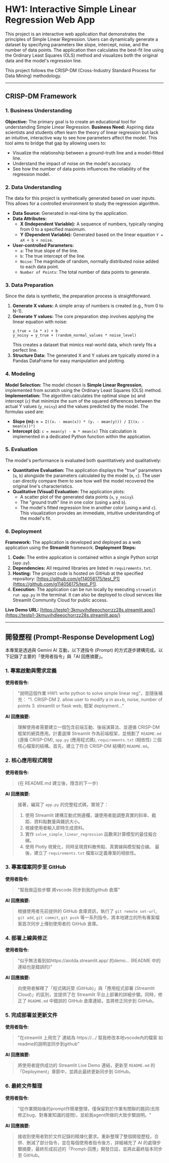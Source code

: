 # HW1: Interactive Simple Linear Regression Web App

This project is an interactive web application that demonstrates the principles of Simple Linear Regression. Users can dynamically generate a dataset by specifying parameters like slope, intercept, noise, and the number of data points. The application then calculates the best-fit line using the Ordinary Least Squares (OLS) method and visualizes both the original data and the model's regression line.

This project follows the CRISP-DM (Cross-Industry Standard Process for Data Mining) methodology.

---

## CRISP-DM Framework

### 1. Business Understanding
**Objective:** The primary goal is to create an educational tool for understanding Simple Linear Regression.
**Business Need:** Aspiring data scientists and students often learn the theory of linear regression but lack an intuitive, interactive way to see how parameters affect the model. This tool aims to bridge that gap by allowing users to:
- Visualize the relationship between a ground-truth line and a model-fitted line.
- Understand the impact of noise on the model's accuracy.
- See how the number of data points influences the reliability of the regression model.

### 2. Data Understanding
The data for this project is synthetically generated based on user inputs. This allows for a controlled environment to study the regression algorithm.
- **Data Source:** Generated in real-time by the application.
- **Data Attributes:**
    - **X (Independent Variable):** A sequence of numbers, typically ranging from 0 to a specified maximum.
    - **Y (Dependent Variable):** Generated based on the linear equation `Y = aX + b + noise`.
- **User-controlled Parameters:**
    - `a`: The true slope of the line.
    - `b`: The true intercept of the line.
    - `Noise`: The magnitude of random, normally distributed noise added to each data point.
    - `Number of Points`: The total number of data points to generate.

### 3. Data Preparation
Since the data is synthetic, the preparation process is straightforward.
1.  **Generate X values:** A simple array of numbers is created (e.g., from 0 to N-1).
2.  **Generate Y values:** The core preparation step involves applying the linear equation with noise:
    ```
    y_true = (a * x) + b
    y_noisy = y_true + (random_normal_values * noise_level)
    ```
    This creates a dataset that mimics real-world data, which rarely fits a perfect line.
3.  **Structure Data:** The generated X and Y values are typically stored in a Pandas DataFrame for easy manipulation and plotting.

### 4. Modeling
**Model Selection:** The model chosen is **Simple Linear Regression**, implemented from scratch using the Ordinary Least Squares (OLS) method.
**Implementation:** The algorithm calculates the optimal slope (`m`) and intercept (`c`) that minimize the sum of the squared differences between the actual Y values (`y_noisy`) and the values predicted by the model.
The formulas used are:
- **Slope (m):** `m = Σ((xᵢ - mean(x)) * (yᵢ - mean(y))) / Σ((xᵢ - mean(x))²)`
- **Intercept (c):** `c = mean(y) - m * mean(x)`
This calculation is implemented in a dedicated Python function within the application.

### 5. Evaluation
The model's performance is evaluated both quantitatively and qualitatively:
- **Quantitative Evaluation:** The application displays the "true" parameters (`a`, `b`) alongside the parameters calculated by the model (`m`, `c`). The user can directly compare them to see how well the model recovered the original line's characteristics.
- **Qualitative (Visual) Evaluation:** The application plots:
    - A scatter plot of the generated data points (`x`, `y_noisy`).
    - The "ground truth" line in one color (using `a` and `b`).
    - The model's fitted regression line in another color (using `m` and `c`).
    This visualization provides an immediate, intuitive understanding of the model's fit.

### 6. Deployment
**Framework:** The application is developed and deployed as a web application using the **Streamlit** framework.
**Deployment Steps:**
1.  **Code:** The entire application is contained within a single Python script (`app.py`).
2.  **Dependencies:** All required libraries are listed in `requirements.txt`.
3.  **Hosting:** The project code is hosted on GitHub at the specified repository: [https://github.com/g114056175/test_P1](https://github.com/g114056175/test_P1).
4.  **Execution:** The application can be run locally by executing `streamlit run app.py` in the terminal. It can also be deployed to cloud services like Streamlit Community Cloud for public access.

**Live Demo URL:** [https://testp1-3kmuvihdleeochorrzz28s.streamlit.app/](https://testp1-3kmuvihdleeochorrzz28s.streamlit.app/)

---

## 開發歷程 (Prompt-Response Development Log)

本專案是透過與 Gemini AI 互動，以下達指令 (Prompt) 的方式逐步建構完成。以下記錄了主要的「使用者指令」與「AI 回應摘要」。

### 1. 專案啟動與需求定義

**使用者指令:**
> "說明這個作業 HW1: write python to solve simple linear reg"，並隨後補充： "1. CRISP-DM 2. allow user to modify a in ax+b, noise, number of points 3. streamlit or flask web, 框架 deployment..."

**AI 回應摘要:**
> 理解使用者需要建立一個包含前端互動、後端演算法、並遵循 CRISP-DM 框架的網頁應用。計畫選擇 Streamlit 作為前端框架，並規劃了 `README.md` (遵循 CRISP-DM), `app.py` (應用程式碼), `requirements.txt` (相依性) 三個核心檔案的結構。首先，建立了符合 CRISP-DM 結構的 `README.md`。

### 2. 核心應用程式開發

**使用者指令:**
> (在 README.md 建立後，隱含的下一步)

**AI 回應摘要:**
> 接著，編寫了 `app.py` 的完整程式碼，實現了：
> 1.  使用 Streamlit 建構互動式側邊欄，讓使用者能調整真實的斜率、截距、資料點數量與雜訊大小。
> 2.  根據使用者輸入即時生成資料。
> 3.  實作 `solve_simple_linear_regression` 函數來計算模型的最佳擬合線。
> 4.  使用 Plotly 視覺化，同時呈現資料散佈點、真實線與模型擬合線。
> 最後，建立了 `requirements.txt` 檔案以定義專案的相依性。

### 3. 專案檔案同步至 GitHub

**使用者指令:**
> "幫我做這些步驟 將vscode 同步到我的github 倉庫"

**AI 回應摘要:**
> 根據使用者先前提供的 GitHub 倉庫資訊，執行了 `git remote set-url`, `git add`, `git commit`, `git push` 等一系列指令，將本地建立的所有專案檔案首次同步上傳到使用者的 GitHub 倉庫。

### 4. 部署上線與修正

**使用者指令:**
> "似乎無法看到如https://aiotda.streamlit.app/ 的demo... (README 中的連結也是錯誤的)"

**AI 回應摘要:**
> 向使用者解釋了「程式碼託管 (GitHub)」與「應用程式部署 (Streamlit Cloud)」的區別，並提供了在 Streamlit 平台上部署的詳細步驟。同時，修正了 `README.md` 中錯誤的 GitHub 倉庫連結，並將修正同步到 GitHub。

### 5. 完成部署並更新文件

**使用者指令:**
> "在streamlit 上用完了 連結為 https://.../ 幫我修改本地vscode內的檔案 如readme的說明並同步到github"

**AI 回應摘要:**
> 將使用者提供成功的 Streamlit Live Demo 連結，更新至 `README.md` 的「Deployment」章節中，並將此最終更新同步到 GitHub。

### 6. 最終文件整理

**使用者指令:**
> "從作業開始後的prompt作簡單整理，僅保留對於作業有關聯的題詞(去除修正bug、對專業知識的提問)，並給我agent所做的大致步驟說明。"

**AI 回應摘要:**
> 接收到使用者對於文件記錄的精煉化要求。重新整理了整個開發歷程，合併、刪減了部分指令，並在每個使用者指令後方，詳細補充了 AI 的處理步驟摘要，最終形成前述的「Prompt-回應」開發日誌，並將此最終版本同步至 GitHub。